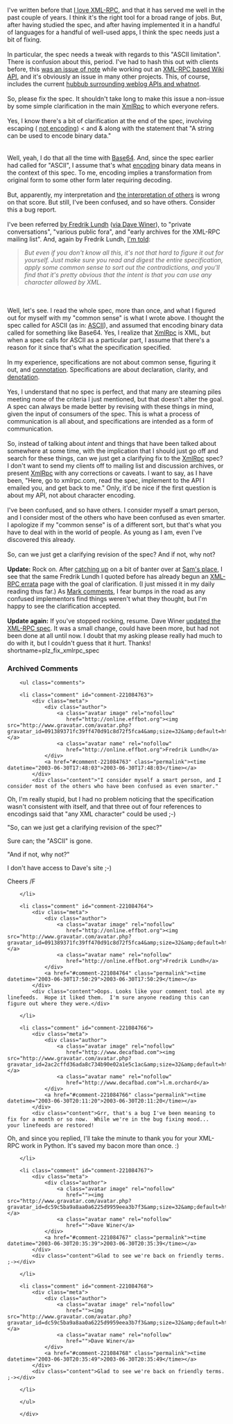 I've written before that <a href="http://www.decafbad.com/blog/tech/old/oooccb.html" target="_top">I love XML-RPC</a>, and
that it has served me well in the past couple of years.  I think it's the right tool for a broad
range of jobs.  But, after having studied the spec, and after having implemented it in a handful
of languages for a handful of well-used apps, I think the spec needs just a bit of fixing.
<br /><br />
In particular, the spec needs a tweak with regards to this "ASCII limitation".  There is confusion
about this, period.  I've had to hash this out with clients before, this 
<a href="http://www.jspwiki.org/Wiki.jsp?page=WikiRPCInterfaceUTF8VsBase64" target="_top">was an issue of note</a> while
working out an <a href="http://www.decafbad.com/twiki/bin/view/Main/XmlRpcToWiki" target="_top">XML-RPC based Wiki API</a>,
and it's obviously an issue in many other projects.  This, of course, includes the current
<a href="http://www.sixapart.com/log/2003/06/why_we_need_ech.shtml" target="_top">hubbub surrounding weblog APIs and whatnot</a>.
<br /><br />
So, please fix the spec.  It shouldn't take long to make this issue a non-issue by some simple
clarification in the main <a href="http://www.decafbad.com/twiki/bin/view/Main/XmlRpc">XmlRpc</a> to which everyone refers.
<br /><br />
Yes, I know there's a bit of clarification at the end of the spec, involving escaping (
<a href="http://tbray.org/ongoing/When/200x/2003/06/28/Learning" target="_top">not encoding</a>) < and &amp; along
with the statement that "A string can be used to encode binary data."  
<br /><br />
Well, yeah, I do that
all the time with <a href="http://www.fourmilab.ch/webtools/base64/rfc1341.html" target="_top">Base64</a>.  And, since
the spec earlier had called for "ASCII", I assume that's what <a href="http://dictionary.reference.com/search?q=encoding" target="_top">encoding</a>
binary data means in the context of this spec.  To me, encoding implies a transformation 
from original form to some other form later requiring decoding.
<br /><br />
But, apparently, my interpretation and 
<a href="http://www.intertwingly.net/blog/1498.html#c1056921193" target="_top">the interpretation of others</a>
is wrong on that score.  But still, I've been confused, and so have others.  Consider this a bug report.
<br /><br />
I've been referred <a href="http://www.effbot.org/zone/xmlrpc-ascii.htm" target="_top">by Fredrik Lundh</a> (<a href="http://scriptingnews.userland.com/2003/06/29#When:6:21:27AM" target="_top">via Dave Winer</a>), 
to "private conversations",
"various public fora", and "early archives for the XML-RPC mailing list".  And, again by Fredrik Lundh,
<a href="http://www.effbot.org/zone/xmlrpc-ascii.htm" target="_top">I'm told</a>:
<blockquote><i>But even if you don't know all this, it's not that hard to figure it out for
yourself. Just make sure you read and digest the entire specification, apply some common sense
to sort out the contradictions, and you'll find that it's pretty obvious that the intent is that
you can use any character allowed by XML.</i></blockquote>
<br /><br />
Well, let's see.  I read the whole spec, more than once, and what I figured out for myself with my 
"common sense" is what I wrote above.  I thought
the spec called for ASCII (as in: <a href="http://www.asciitable.com/" target="_top">ASCII</a>), and assumed that
encoding binary data called for something like Base64.  Yes, I realize that <a href="http://www.decafbad.com/twiki/bin/view/Main/XmlRpc">XmlRpc</a> is XML, but
when a spec calls for ASCII as a particular part, I assume that there's a reason for it
since that's what the specification specified.  
<br /><br />
In my experience, specifications are not about common sense, figuring it out, and
<a href="http://dictionary.reference.com/search?q=connotation" target="_top">connotation</a>.  Specifications are
about declaration, clarity, and 
<a href="http://dictionary.reference.com/search?q=denotation" target="_top">denotation</a>.  
<br /><br />
Yes, I understand that no
spec is perfect, and that many are steaming piles meeting none of the criteria I just mentioned,
but that doesn't alter the goal.  A spec can always be made better by revising 
with these things in mind, given the input of consumers of the spec.  This is what a process
of communication is all about, and specifications are intended as a form of communication.
<br /><br />
So, instead of talking about <i>intent</i> and things that have been talked about somewhere
at some time, with the implication that I should just go off and search for these things, can 
we just get a clarifying fix to the <a href="http://www.decafbad.com/twiki/bin/view/Main/XmlRpc">XmlRpc</a> spec?  I don't want to send my clients off to 
mailing list and discussion archives, or present <a href="http://www.decafbad.com/twiki/bin/view/Main/XmlRpc">XmlRpc</a> with any corrections or caveats.  I
want to say, as I have been, "Here, go to xmlrpc.com, read the spec, implement to the API
I emailed you, and get back to me."  Only, it'd be nice if the first question is about my API, 
not about character encoding.
<br /><br />
I've been confused, and so have others.  I consider myself a smart person, and I consider most
of the others who have been confused as even smarter.  I apologize if my "common sense" is of a
different sort, but that's what you have to deal with in the world of people.  As young as I am,
even I've discovered this already.
<br /><br />
So, can we just get a clarifying revision of the spec?  And if not, why not?
<br /><br />
<b>Update:</b> Rock on.  After <a href="http://www.intertwingly.net/blog/1498.html#c1056890028" target="_top">catching up</a> 
on a bit of banter over at <a href="http://www.intertwingly.net/blog/1498.htm" target="_top">Sam's place</a>, I see that
the same Fredrik Lundh I quoted before has already begun an
<a href="http://effbot.org/zone/xmlrpc-errata.htm" target="_top">XML-RPC errata</a> page with the goal of clarification.
(I just missed it in my daily reading thus far.)  As 
<a href="http://www.intertwingly.net/blog/1498.html#c1056904400" target="_top">Mark comments</a>, I fear bumps in the
road as any confused implementors find things weren't what they thought, but I'm happy to see
the clarification accepted.
<br /><br />
<b>Update again:</b> If you've stopped rocking, resume.  Dave Winer 
<a href="http://scriptingnews.userland.com/2003/06/30#When:11:41:21AM" target="_top">updated the XML-RPC spec</a>.
It was a small change, could have been more, but had not been done at all until now.  I
doubt that my asking please really had much to do with it, but I couldn't guess that it 
hurt.  Thanks!
<!--more-->
shortname=plz_fix_xmlrpc_spec

<div id="comments" class="comments archived-comments">
            <h3>Archived Comments</h3>
            
        <ul class="comments">
            
        <li class="comment" id="comment-221084763">
            <div class="meta">
                <div class="author">
                    <a class="avatar image" rel="nofollow" 
                       href="http://online.effbot.org"><img src="http://www.gravatar.com/avatar.php?gravatar_id=091389371fc39ff470d91c8d72f5fca4&amp;size=32&amp;default=http://mediacdn.disqus.com/1320279820/images/noavatar32.png"/></a>
                    <a class="avatar name" rel="nofollow" 
                       href="http://online.effbot.org">Fredrik Lundh</a>
                </div>
                <a href="#comment-221084763" class="permalink"><time datetime="2003-06-30T17:48:03">2003-06-30T17:48:03</time></a>
            </div>
            <div class="content">"I consider myself a smart person, and I consider most of the others who have been confused as even smarter."

Oh, I'm really stupid, but I had no problem noticing that the specification wasn't consistent with itself, and that three out of four references to encodings said that "any XML character" could be used ;-)

"So, can we just get a clarifying revision of the spec?"

Sure can; the "ASCII" is gone.

"And if not, why not?"

I don't have access to Dave's site ;-)

Cheers /F</div>
            
        </li>
    
        <li class="comment" id="comment-221084764">
            <div class="meta">
                <div class="author">
                    <a class="avatar image" rel="nofollow" 
                       href="http://online.effbot.org"><img src="http://www.gravatar.com/avatar.php?gravatar_id=091389371fc39ff470d91c8d72f5fca4&amp;size=32&amp;default=http://mediacdn.disqus.com/1320279820/images/noavatar32.png"/></a>
                    <a class="avatar name" rel="nofollow" 
                       href="http://online.effbot.org">Fredrik Lundh</a>
                </div>
                <a href="#comment-221084764" class="permalink"><time datetime="2003-06-30T17:50:29">2003-06-30T17:50:29</time></a>
            </div>
            <div class="content">Oops. Looks like your comment tool ate my linefeeds.  Hope it liked them.  I'm sure anyone reading this can figure out where they were.</div>
            
        </li>
    
        <li class="comment" id="comment-221084766">
            <div class="meta">
                <div class="author">
                    <a class="avatar image" rel="nofollow" 
                       href="http://www.decafbad.com"><img src="http://www.gravatar.com/avatar.php?gravatar_id=2ac2cffd36ada8c734b90e02a1e5c1ac&amp;size=32&amp;default=http://mediacdn.disqus.com/1320279820/images/noavatar32.png"/></a>
                    <a class="avatar name" rel="nofollow" 
                       href="http://www.decafbad.com">l.m.orchard</a>
                </div>
                <a href="#comment-221084766" class="permalink"><time datetime="2003-06-30T20:11:20">2003-06-30T20:11:20</time></a>
            </div>
            <div class="content">Grr, that's a bug I've been meaning to fix for a month or so now.  While we're in the bug fixing mood...  your linefeeds are restored!

Oh, and since you replied, I'll take the minute to thank you for your XML-RPC work in Python.  It's saved my bacon more than once.  :)</div>
            
        </li>
    
        <li class="comment" id="comment-221084767">
            <div class="meta">
                <div class="author">
                    <a class="avatar image" rel="nofollow" 
                       href=""><img src="http://www.gravatar.com/avatar.php?gravatar_id=dc59c5ba9a8aa0a6225d9959eea3b7f3&amp;size=32&amp;default=http://mediacdn.disqus.com/1320279820/images/noavatar32.png"/></a>
                    <a class="avatar name" rel="nofollow" 
                       href="">Dave Winer</a>
                </div>
                <a href="#comment-221084767" class="permalink"><time datetime="2003-06-30T20:35:39">2003-06-30T20:35:39</time></a>
            </div>
            <div class="content">Glad to see we're back on friendly terms. ;-></div>
            
        </li>
    
        <li class="comment" id="comment-221084768">
            <div class="meta">
                <div class="author">
                    <a class="avatar image" rel="nofollow" 
                       href=""><img src="http://www.gravatar.com/avatar.php?gravatar_id=dc59c5ba9a8aa0a6225d9959eea3b7f3&amp;size=32&amp;default=http://mediacdn.disqus.com/1320279820/images/noavatar32.png"/></a>
                    <a class="avatar name" rel="nofollow" 
                       href="">Dave Winer</a>
                </div>
                <a href="#comment-221084768" class="permalink"><time datetime="2003-06-30T20:35:49">2003-06-30T20:35:49</time></a>
            </div>
            <div class="content">Glad to see we're back on friendly terms. ;-></div>
            
        </li>
    
        </ul>
    
        </div>
    